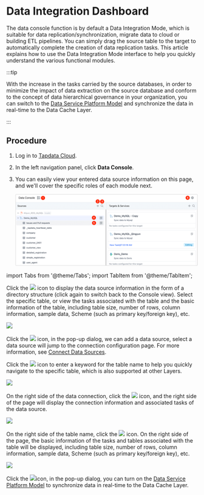 # Data Integration Dashboard

The data console function is by default a Data Integration Mode, which is suitable for data replication/synchronization, migrate data to cloud or building ETL pipelines. You can simply drag the source table to the target to automatically complete the creation of data replication tasks. This article explains how to use the Data Integration Mode interface to help you quickly understand the various functional modules.

:::tip

With the increase in the tasks carried by the source databases, in order to minimize the impact of data extraction on the source database and conform to the concept of data hierarchical governance in your organization, you can switch to the [Data Service Platform Model](../daas-mode/enable-daas-mode.md) and synchronize the data in real-time to the Data Cache Layer.

:::

## Procedure

1. Log in to [Tapdata Cloud](https://cloud.tapdata.net/console/v3/).

2. In the left navigation panel, click **Data Console**.

3. You can easily view your entered data source information on this page, and we'll cover the specific roles of each module next.

   ![Data Integration Mode Interface](../../../images/etl_dashboard.png)



import Tabs from '@theme/Tabs';
import TabItem from '@theme/TabItem';

<Tabs className="unique-tabs">
    <TabItem value="5" label="① Switch View Model" default>

   <p>Click the <img src='/img/switch_icon.png'></img> icon to display the data source information in the form of a directory structure (click again to switch back to the Console view). Select the specific table, or view the tasks associated with the table and the basic information of the table, including table size, number of rows, column information, sample data, Scheme (such as primary key/foreign key), etc. </p>
   <img src='/img/data_category_view_en.png'></img>
   <p></p>
   </TabItem>
   <TabItem value="1" label="② Add data sources">
    <p>Click the <img src='/img/add_icon.png'></img> icon, in the pop-up dialog, we can add a data source, select a data source will jump to the connection configuration page. For more information, see <a href="../../connect-database">Connect Data Sources</a>. </p>
   </TabItem>
   <TabItem value="2" label="③ Search Tables">

   <p>Click the <img src='/img/search_icon.png'></img> icon to enter a keyword for the table name to help you quickly navigate to the specific table, which is also supported at other Layers. </p>

   <img src='/img/search_table_en.png'></img>
   </TabItem>
   <TabItem value="3" label="④ Data Source Details">

   <p>On the right side of the data connection, click the <img src='/img/detail_icon.png'></img> icon, and the right side of the page will display the connection information and associated tasks of the data source. </p>
   <img src='/img/data_source_detail_en.png'></img>
   </TabItem>
   <TabItem value="4" label="⑤ Table Details">

   <p>On the right side of the table name, click the <img src='/img/detail_icon.png'></img> icon. On the right side of the page, the basic information of the tasks and tables associated with the table will be displayed, including table size, number of rows, column information, sample data, Scheme (such as primary key/foreign key), etc. </p>

   <img src='/img/table_detail_en.png'></img>
   </TabItem>
   <TabItem value="6" label="⑥ Switch Model">

   <p>Click the <img src='/img/setting_icon.png'></img>icon, in the pop-up dialog, you can turn on the <a href="../daas-mode/enable-daas-mode">Data Service Platform Model</a> to synchronize data in real-time to the Data Cache Layer. </p>

</TabItem>
</Tabs>